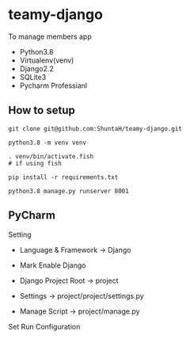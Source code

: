 # teamy-django
To manage members app  
* Python3.8
* Virtualenv(venv)
* Django2.2
* SQLite3
* Pycharm Professianl

## How to setup
````
git clone git@github.com:ShuntaH/teamy-django.git

python3.8 -m venv venv

. venv/bin/activate.fish
# if using fish

pip install -r requirements.txt

python3.8 manage.py runserver 8001
````
## PyCharm
Setting

* Language & Framework -> Django

* Mark Enable Django

* Django Project Root -> project

* Settings -> project/project/settings.py

* Manage Script -> project/manage.py

Set Run Configuration
